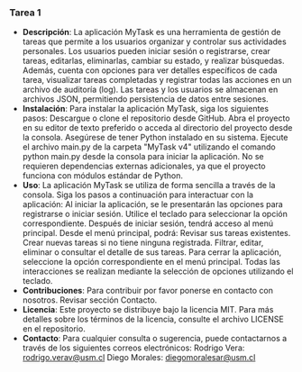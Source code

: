 ### Tarea 1

- **Descripción**: La aplicación MyTask es una herramienta de gestión de tareas que permite a los usuarios organizar y controlar sus actividades personales. Los usuarios pueden iniciar sesión o registrarse, crear tareas, editarlas, eliminarlas, cambiar su estado, y realizar búsquedas. Además, cuenta con opciones para ver detalles específicos de cada tarea, visualizar tareas completadas y registrar todas las acciones en un archivo de auditoría (log). Las tareas y los usuarios se almacenan en archivos JSON, permitiendo persistencia de datos entre sesiones.
- **Instalación**: Para instalar la aplicación MyTask, siga los siguientes pasos:
Descargue o clone el repositorio desde GitHub.
Abra el proyecto en su editor de texto preferido o acceda al directorio del proyecto desde la consola.
Asegúrese de tener Python instalado en su sistema.
Ejecute el archivo main.py de la carpeta "MyTask v4" utilizando el comando python main.py desde la consola para iniciar la aplicación.
No se requieren dependencias externas adicionales, ya que el proyecto funciona con módulos estándar de Python.
- **Uso**: La aplicación MyTask se utiliza de forma sencilla a través de la consola. Siga los pasos a continuación para interactuar con la aplicación:
Al iniciar la aplicación, se le presentarán las opciones para registrarse o iniciar sesión. Utilice el teclado para seleccionar la opción correspondiente.
Después de iniciar sesión, tendrá acceso al menú principal.
Desde el menú principal, podrá:
Revisar sus tareas existentes.
Crear nuevas tareas si no tiene ninguna registrada.
Filtrar, editar, eliminar o consultar el detalle de sus tareas.
Para cerrar la aplicación, seleccione la opción correspondiente en el menú principal.
Todas las interacciones se realizan mediante la selección de opciones utilizando el teclado.
- **Contribuciones**: Para contribuir por favor ponerse en contacto con nosotros. Revisar sección Contacto.
- **Licencia**: Este proyecto se distribuye bajo la licencia MIT. Para más detalles sobre los términos de la licencia, consulte el archivo LICENSE en el repositorio.
- **Contacto**: Para cualquier consulta o sugerencia, puede contactarnos a través de los siguientes correos electrónicos:
Rodrigo Vera: rodrigo.verav@usm.cl
Diego Morales: diegomoralesar@usm.cl

